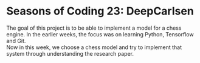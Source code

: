 # Seasons of Coding 23: DeepCarlsen

The goal of this project is to be able to implement a model for a chess engine. In the earlier weeks, the focus was on learning Python, Tensorflow and Git.   
Now in this week, we choose a chess model and try to implement that system through understanding the research paper.
